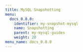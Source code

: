 ```yaml
---
title: MySQL Snapshotting
menu:
  docs_0.8.0:
    identifier: my-snapshot-mysql
    name: Snapshotting
    parent: my-mysql-guides
    weight: 20
menu_name: docs_0.8.0
---
```


